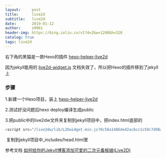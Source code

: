 ```yaml
---
layout:     post
title:      live2d
subtitle:   live2d
date:       2019-01-12
author:     z9961
header-img: https://bing.ioliu.cn/v1?d=2&w=1280&h=320
catalog: true
tags: live2d
---
```




右下角的黑猫是一款Hexo的插件 [hexo-helper-live2d](https://github.com/EYHN/hexo-helper-live2d) 

因为jekyll能用的 [live2d-widget.js](https://github.com/xiazeyu/live2d-widget.js) 文档失效了，所以把Hexo的插件移到了jekyll上



### 步骤

1.新建一个Hexo项目，装上 [hexo-helper-live2d](https://github.com/EYHN/hexo-helper-live2d) 

2.测试好没问题后hexo deploy编译生成public

3.把public中的live2dw文件夹复制到jekyll项目中，把index.html底部的

```javascript
<script src="/live2dw/lib/L2Dwidget.min.js?0c58a1486de42ac6cc1c59c7d98ae887"><	/script><script>L2Dwidget.init({"pluginRootPath":"live2dw/","pluginJsPath":"lib/","pluginModelPath":"assets/","tagMode":false,"debug":false,"model":{"jsonPath":"/live2dw/assets/hijiki.model.json"},"display":{"position":"right","width":150,"height":300},"mobile":{"show":true},"log":false});</script></body>javascript
```

​	复制到jekyll项目中_includes/head.html里



参考文档 [如何给你的Jekyll博客添加可爱的二次元看板娘(Live2D)](https://done.moe/tutorial/2018/08/11/how-to-add-cute-live2d-in-jekyll-blog/)

